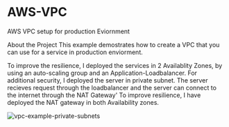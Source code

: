 # AWS-VPC
AWS VPC setup for production Eviornment

About the Project
 This example demostrates how to create a VPC that you can use for a service in production enviorment.

To improve the resilience, I deployed the services in 2 Availablity Zones, by using an auto-scaling group and an Application-Loadbalancer.
For additional security, I deployed the server in private subnet. The server recieves request through the loadbalancer and the server can connect to the internet through the NAT Gateway'
To improve resilience, I have deployed the NAT gateway in both Availability zones.

![vpc-example-private-subnets](https://github.com/Arjuncherott/AWS-VPC/assets/127583316/d029423d-1620-4849-b1f0-4bc456f248e1)
